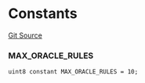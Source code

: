 # Constants
[Git Source](https://github.com/thrackle-io/tron/blob/35220e3468902ae927d760ed6963ae4507446c20/src/client/token/handler/ruleContracts/HandlerAccountApproveDenyOracle.sol)

### MAX_ORACLE_RULES

```solidity
uint8 constant MAX_ORACLE_RULES = 10;
```

